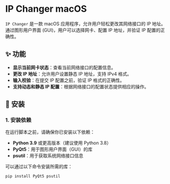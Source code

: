 # IP Changer macOS

`IP Changer` 是一款 macOS 应用程序，允许用户轻松更改其网络接口的 IP 地址。通过图形用户界面 (GUI)，用户可以选择网卡、配置 IP 地址，并验证 IP 配置的正确性。

## ✨ 功能

- **显示当前网卡状态**：查看当前网络接口的配置信息。
- **更改 IP 地址**：允许用户设置静态 IP 地址，支持 IPv4 格式。
- **输入校验**：在提交 IP 配置之前，验证 IP 格式的正确性。
- **支持动态和静态 IP 配置**：根据网络接口的配置状态提供相应的操作。

## 🔧 安装

### 1. 安装依赖

在运行脚本之前，请确保你已安装以下依赖：

- **Python 3.9** 或更高版本（建议使用 Python 3.8）
- **PyQt5**：用于图形用户界面（GUI）的库
- **psutil**：用于获取系统网络接口信息

可以通过以下命令安装所需的库：

```bash
pip install PyQt5 psutil
